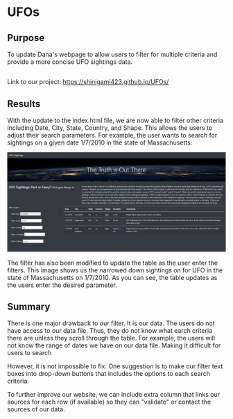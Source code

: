 # UFOs

## Purpose
To update Dana's webpage to allow users to filter for multiple criteria and provide a more concise UFO sightings data.

##
Link to our project: https://shinigami423.github.io/UFOs/

## Results
With the update to the index.html file, we are now able to filter other criteria including Date, City, State, Country, and Shape. This allows the users to adjust their search parameters. For example, the user wants to search for sightings on a given date 1/7/2010 in the state of Massachusetts:

![](static/images/image_1.PNG)

The filter has also been modified to update the table as the user enter the filters. This image shows us the narrowed down sightings on for UFO in the state of Massachusetts on 1/7/2010. As you can see, the table updates as the users enter the desired parameter.


## Summary
There is one major drawback to our filter. It is our data. The users do not have access to our data file. Thus, they do not know what earch criteria there are unless they scroll through the table. For example, the users will not know the range of dates we have on our data file. Making it difficult for users to search

However, it is not impossible to fix. One suggestion is to make our filter text boxes into drop-down buttons that includes the options to each search criteria.

To further improve our website, we can include extra column that links our sources for each row (if available) so they can "validate" or contact the sources of our data.



